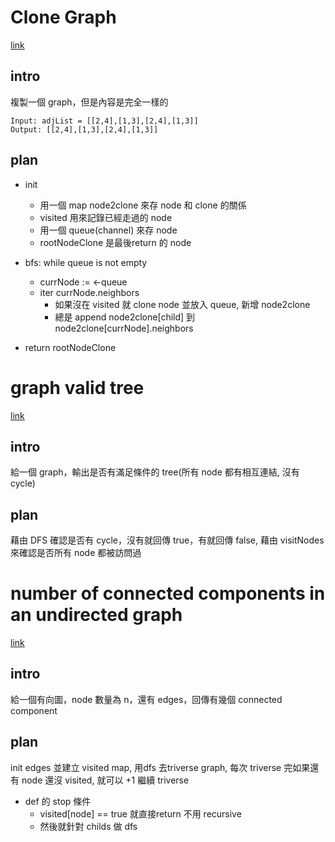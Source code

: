 # Clone Graph
[link](https://leetcode.com/problems/clone-graph/description/)

## intro
複製一個 graph，但是內容是完全一樣的
```shell
Input: adjList = [[2,4],[1,3],[2,4],[1,3]]
Output: [[2,4],[1,3],[2,4],[1,3]]
```

## plan
- init
    - 用一個 map node2clone 來存 node 和 clone 的關係
    - visited 用來記錄已經走過的 node
    - 用一個 queue(channel) 來存 node
    - rootNodeClone 是最後return 的 node
- bfs: while queue is not empty
    - currNode := <-queue
    - iter currNode.neighbors
        - 如果沒在 visited 就 clone node 並放入 queue, 新增 node2clone
        - 總是 append node2clone[child] 到 node2clone[currNode].neighbors

- return rootNodeClone


# graph valid tree
[link](https://leetcode.com/problems/clone-graph/description/)

## intro
給一個 graph，輸出是否有滿足條件的 tree(所有 node 都有相互連結, 沒有 cycle)

## plan
藉由 DFS 確認是否有 cycle，沒有就回傳 true，有就回傳 false, 藉由 visitNodes 來確認是否所有 node 都被訪問過

# number of connected components in an undirected graph
[link](https://leetcode.com/problems/number-of-connected-components-in-an-undirected-graph)

## intro
給一個有向圖，node 數量為 n，還有 edges，回傳有幾個 connected component

## plan
init edges 並建立 visited map, 用dfs 去triverse graph, 每次 triverse 完如果還有 node 還沒 visited, 就可以 +1 繼續 triverse
- def 的 stop 條件
    - visited[node] == true 就直接return 不用 recursive
    - 然後就針對 childs 做 dfs
